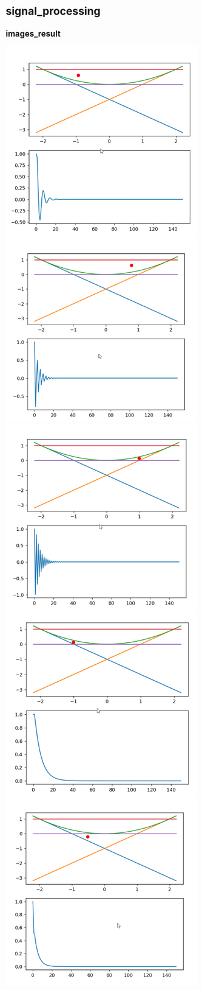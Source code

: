 # signal_processing
## images_result
![](images/1.png)
![](images/2.png)
![](images/3.png)
![](images/4.png)
![](images/5.png)